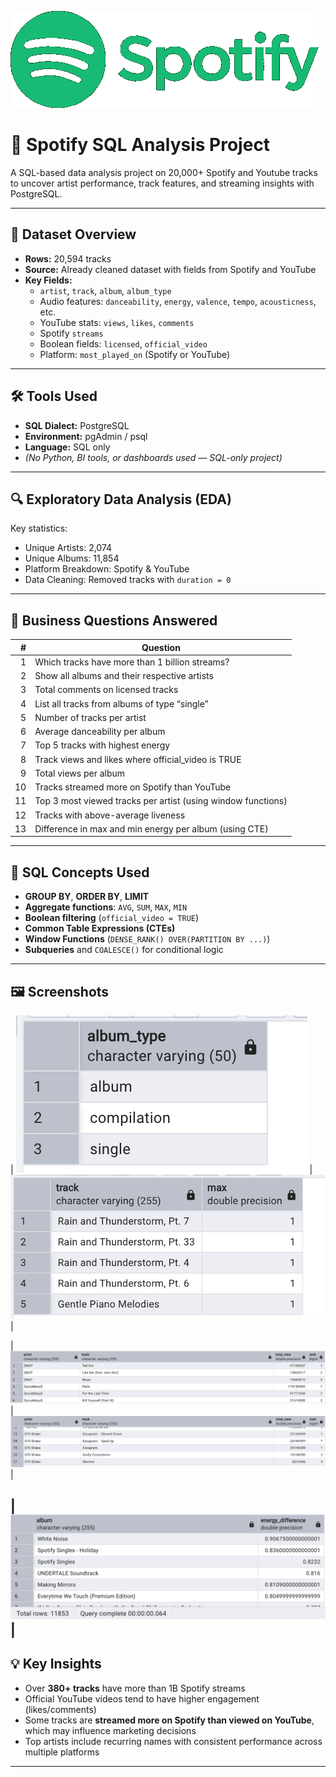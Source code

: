 <p align = "left">
  <img src = "Screenshots/Spotify_imagei.png"/>
</p>

<h1 align="left"> 🎵 Spotify SQL Analysis Project</h1>

<p align = "left">
  A SQL-based data analysis project on 20,000+ Spotify and Youtube tracks to uncover artist performance, track features, and streaming insights with PostgreSQL. 
</p>

---

## 📂 Dataset Overview

- **Rows:** 20,594 tracks  
- **Source:** Already cleaned dataset with fields from Spotify and YouTube  
- **Key Fields:**
  - `artist`, `track`, `album`, `album_type`
  - Audio features: `danceability`, `energy`, `valence`, `tempo`, `acousticness`, etc.
  - YouTube stats: `views`, `likes`, `comments`
  - Spotify `streams`
  - Boolean fields: `licensed`, `official_video`
  - Platform: `most_played_on` (Spotify or YouTube)

 ---
## 🛠️ Tools Used

- **SQL Dialect:** PostgreSQL  
- **Environment:** pgAdmin / psql  
- **Language:** SQL only  
- *(No Python, BI tools, or dashboards used — SQL-only project)*

---

## 🔍 Exploratory Data Analysis (EDA)

Key statistics:
- Unique Artists: 2,074  
- Unique Albums: 11,854  
- Platform Breakdown: Spotify & YouTube  
- Data Cleaning: Removed tracks with `duration = 0`

---

## 📌 Business Questions Answered

| # | Question |
|--:|----------|
| 1 | Which tracks have more than 1 billion streams? |
| 2 | Show all albums and their respective artists |
| 3 | Total comments on licensed tracks |
| 4 | List all tracks from albums of type “single” |
| 5 | Number of tracks per artist |
| 6 | Average danceability per album |
| 7 | Top 5 tracks with highest energy |
| 8 | Track views and likes where official_video is TRUE |
| 9 | Total views per album |
|10 | Tracks streamed more on Spotify than YouTube |
|11 | Top 3 most viewed tracks per artist (using window functions) |
|12 | Tracks with above-average liveness |
|13 | Difference in max and min energy per album (using CTE) |

---

## 🧠 SQL Concepts Used

- **GROUP BY**, **ORDER BY**, **LIMIT**
- **Aggregate functions**: `AVG`, `SUM`, `MAX`, `MIN`
- **Boolean filtering** (`official_video = TRUE`)
- **Common Table Expressions (CTEs)**
- **Window Functions** (`DENSE_RANK() OVER(PARTITION BY ...)`)
- **Subqueries** and `COALESCE()` for conditional logic

---
## 🖼️ Screenshots
| <img src="Screenshots/1.png"> | <img src="Screenshots/2.png"> |

| <img src="Screenshots/3.png"> | <img src="Screenshots/4.png"> |

| <img src="Screenshots/5.png"> |
---

## 💡 Key Insights

- Over **380+ tracks** have more than 1B Spotify streams  
- Official YouTube videos tend to have higher engagement (likes/comments)
- Some tracks are **streamed more on Spotify than viewed on YouTube**, which may influence marketing decisions
- Top artists include recurring names with consistent performance across multiple platforms

---

